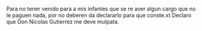 Para no tener venido para a mis infantes que se re aver algun cargo que no le paguen nada, por no deberen da declararlo para que conste.xt Declaro que Don Nicolas Gutierrez me deve mulpata.
